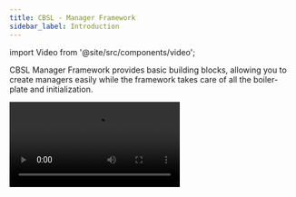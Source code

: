 ```yaml
---
title: CBSL - Manager Framework
sidebar_label: Introduction
---
```


import Video from '@site/src/components/video';

CBSL Manager Framework provides basic building blocks, allowing you to create managers easily while the framework takes 
care of all the boiler-plate and initialization.

<Video src="https://www.youtube.com/embed/Od4X3ag-s3g" />

Manager Framework is made up of following components
- SceneController/AsyncSceneController - Base classes which you override to provide manager initialization order
- Manager/LazyManager - Base classes to implement managers

:::caution
Mangers are currently not thread safe
:::